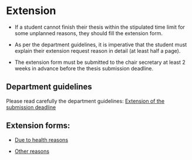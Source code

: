 # Extension

- If a student cannot finish their thesis within the stipulated time limit for some unplanned reasons, they should fill the extension form.  

- As per the department guidelines, it is imperative that the student must explain their extension request reason in detail (at least half a page).

- The extension form must be submitted to the chair secretary at least 2 weeks in advance before the thesis submission deadline.

## Department guidelines

Please read carefully the department guidelines: [Extension of the submission deadline](https://www.in.tum.de/en/current-students/administrative-matters/thesis-guidelines-and-topics/)

## Extension forms: 

- [Due to health reasons](https://www.in.tum.de/fileadmin/w00bws/in/2.Fur_Studierende/Pruefungen_und_Formalitaeten/5.Abschlussarbeit/Request_ThesisExtension_Health.pdf)

- [Other reasons](https://www.in.tum.de/fileadmin/w00bws/in/2.Fur_Studierende/Pruefungen_und_Formalitaeten/5.Abschlussarbeit/Request_ThesisExtension_Other.pdf) 

